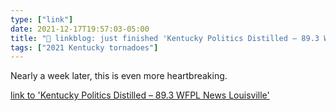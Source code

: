 ```yaml
---
type: ["link"]
date: 2021-12-17T19:57:03-05:00
title: "🔗 linkblog: just finished 'Kentucky Politics Distilled – 89.3 WFPL News Louisville'"
tags: ["2021 Kentucky tornadoes"]
---
```

Nearly a week later, this is even more heartbreaking.
 
[link to 'Kentucky Politics Distilled – 89.3 WFPL News Louisville'](https://wfpl.org/category/kentucky-politics-distilled/)
